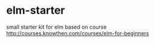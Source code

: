 # elm-starter
small starter kit for elm based on course http://courses.knowthen.com/courses/elm-for-beginners
